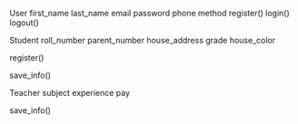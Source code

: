 User
first_name
last_name
email
password
phone
method 
register()
login()
logout()

Student
roll_number
parent_number
house_address
grade
house_color

register()



save_info()

Teacher
subject
experience
pay

save_info()


